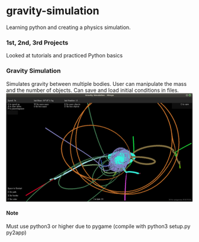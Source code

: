 # gravity-simulation
Learning python and creating a physics simulation.

### 1st, 2nd, 3rd Projects
Looked at tutorials and practiced Python basics

### Gravity Simulation
Simulates gravity between multiple bodies. User can manipulate the mass and the number of objects. Can save and load initial conditions in files. 
![Simulation Image](https://raw.githubusercontent.com/hidoya/ap-physics-simulation/master/screenshot/grav-sim-screenshot.png)

#### Note
Must use python3 or higher due to pygame (compile with python3 setup.py py2app)
